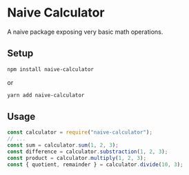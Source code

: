 # Naive Calculator

A naive package exposing very basic math operations.

## Setup

```sh
npm install naive-calculator
```

or

```sh
yarn add naive-calculator
```
## Usage

```js
const calculator = require("naive-calculator");
// ...
const sum = calculator.sum(1, 2, 3);
const difference = calculator.substraction(1, 2, 3);
const product = calculator.multiply(1, 2, 3);
const { quotient, remainder } = calculator.divide(10, 3);
```
